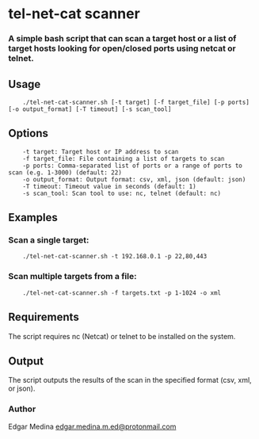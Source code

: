 # tel-net-cat scanner

### A simple bash script that can scan a target host or a list of target hosts looking for open/closed ports using netcat or telnet.

## Usage

		./tel-net-cat-scanner.sh [-t target] [-f target_file] [-p ports] [-o output_format] [-T timeout] [-s scan_tool]


## Options
		-t target: Target host or IP address to scan
		-f target_file: File containing a list of targets to scan
		-p ports: Comma-separated list of ports or a range of ports to scan (e.g. 1-3000) (default: 22)
		-o output_format: Output format: csv, xml, json (default: json)
		-T timeout: Timeout value in seconds (default: 1)
		-s scan_tool: Scan tool to use: nc, telnet (default: nc)
## Examples

### Scan a single target:

		./tel-net-cat-scanner.sh -t 192.168.0.1 -p 22,80,443


### Scan multiple targets from a file:


		./tel-net-cat-scanner.sh -f targets.txt -p 1-1024 -o xml


## Requirements

The script requires nc (Netcat) or telnet to be installed on the system.

## Output

The script outputs the results of the scan in the specified format (csv, xml, or json).

### Author

Edgar Medina
edgar.medina.m.ed@protonmail.com

